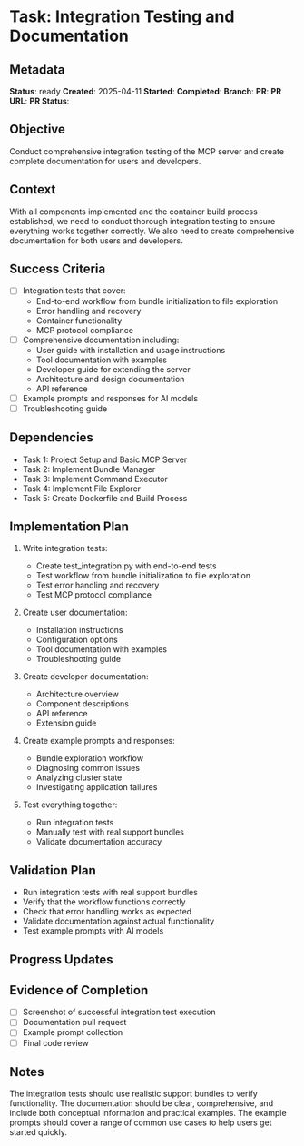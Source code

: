 # Task: Integration Testing and Documentation

## Metadata
**Status**: ready
**Created**: 2025-04-11
**Started**: 
**Completed**: 
**Branch**: 
**PR**: 
**PR URL**: 
**PR Status**: 

## Objective
Conduct comprehensive integration testing of the MCP server and create complete documentation for users and developers.

## Context
With all components implemented and the container build process established, we need to conduct thorough integration testing to ensure everything works together correctly. We also need to create comprehensive documentation for both users and developers.

## Success Criteria
- [ ] Integration tests that cover:
  - End-to-end workflow from bundle initialization to file exploration
  - Error handling and recovery
  - Container functionality
  - MCP protocol compliance
- [ ] Comprehensive documentation including:
  - User guide with installation and usage instructions
  - Tool documentation with examples
  - Developer guide for extending the server
  - Architecture and design documentation
  - API reference
- [ ] Example prompts and responses for AI models
- [ ] Troubleshooting guide

## Dependencies
- Task 1: Project Setup and Basic MCP Server
- Task 2: Implement Bundle Manager
- Task 3: Implement Command Executor
- Task 4: Implement File Explorer
- Task 5: Create Dockerfile and Build Process

## Implementation Plan

1. Write integration tests:
   - Create test_integration.py with end-to-end tests
   - Test workflow from bundle initialization to file exploration
   - Test error handling and recovery
   - Test MCP protocol compliance

2. Create user documentation:
   - Installation instructions
   - Configuration options
   - Tool documentation with examples
   - Troubleshooting guide

3. Create developer documentation:
   - Architecture overview
   - Component descriptions
   - API reference
   - Extension guide

4. Create example prompts and responses:
   - Bundle exploration workflow
   - Diagnosing common issues
   - Analyzing cluster state
   - Investigating application failures

5. Test everything together:
   - Run integration tests
   - Manually test with real support bundles
   - Validate documentation accuracy

## Validation Plan
- Run integration tests with real support bundles
- Verify that the workflow functions correctly
- Check that error handling works as expected
- Validate documentation against actual functionality
- Test example prompts with AI models

## Progress Updates

## Evidence of Completion
- [ ] Screenshot of successful integration test execution
- [ ] Documentation pull request
- [ ] Example prompt collection
- [ ] Final code review

## Notes
The integration tests should use realistic support bundles to verify functionality. The documentation should be clear, comprehensive, and include both conceptual information and practical examples. The example prompts should cover a range of common use cases to help users get started quickly.